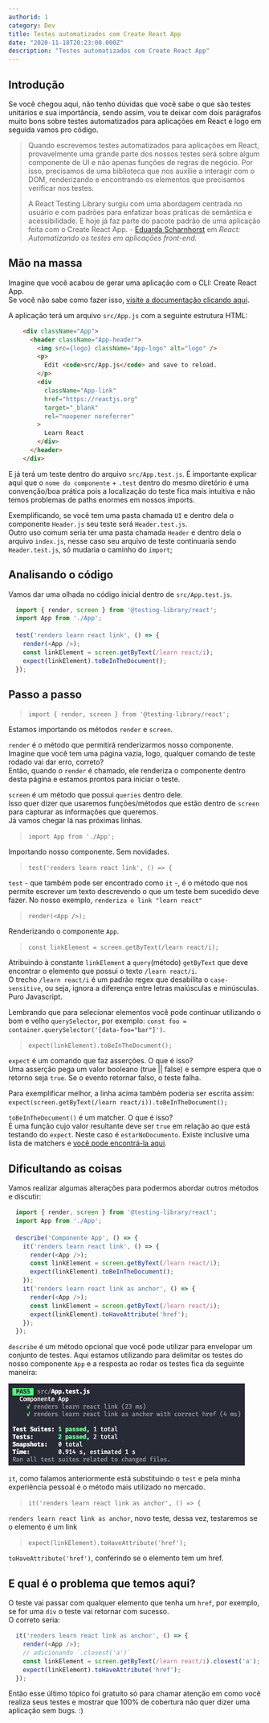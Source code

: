 ```yaml
---
authorid: 1
category: Dev
title: Testes automatizados com Create React App
date: "2020-11-18T20:23:00.000Z"
description: "Testes automatizados com Create React App"
---
```


## **Introdução**

Se você chegou aqui, não tenho dúvidas que você sabe o que são testes unitários e sua importância, sendo assim, vou te deixar com dois parágrafos muito bons sobre testes automatizados para aplicações em React e logo em seguida vamos pro código.

> Quando escrevemos testes automatizados para aplicações em React, provavelmente uma grande parte dos nossos testes será sobre algum componente de UI e não apenas funções de regras de negócio. Por isso, precisamos de uma biblioteca que nos auxilie a interagir com o DOM, renderizando e encontrando os elementos que precisamos verificar nos testes.
> 
> A React Testing Library surgiu com uma abordagem centrada no usuário e com padrões para enfatizar boas práticas de semântica e acessibilidade. E hoje já faz parte do pacote padrão de uma aplicação feita com o Create React App. - [Eduarda Scharnhorst](https://www.linkedin.com/in/dudaschar/) em _React: Automatizando os testes em aplicações front-end._


## **Mão na massa**

Imagine que você acabou de gerar uma aplicação com o CLI: Create React App.  
Se você não sabe como fazer isso, [visite a documentação clicando aqui](https://pt-br.reactjs.org/docs/create-a-new-react-app.html#create-react-app).

A aplicação terá um arquivo `src/App.js` com a seguinte estrutura HTML:

```html
    <div className="App">
      <header className="App-header">
        <img src={logo} className="App-logo" alt="logo" />
        <p>
          Edit <code>src/App.js</code> and save to reload.
        </p>
        <div
          className="App-link"
          href="https://reactjs.org"
          target="_blank"
          rel="noopener noreferrer"
        >
          Learn React
        </div>
      </header>
    </div>
```

E já terá um teste dentro do arquivo `src/App.test.js`. É importante explicar aqui que o `nome do componente` + `.test` dentro do mesmo diretório é uma convenção/boa prática pois a localização do teste fica mais intuitiva e não temos problemas de paths enormes em nossos imports.

Exemplificando, se você tem uma pasta chamada `UI` e dentro dela o componente `Header.js` seu teste será `Header.test.js`.  
Outro uso comum seria ter uma pasta chamada `Header` e dentro dela o arquivo `index.js`, nesse caso seu arquivo de teste continuaria sendo `Header.test.js`, só mudaria o caminho do `import`; 


## **Analisando o código**

Vamos dar uma olhada no código inicial dentro de `src/App.test.js`.

```js
  import { render, screen } from '@testing-library/react';
  import App from './App';

  test('renders learn react link', () => {
    render(<App />);
    const linkElement = screen.getByText(/learn react/i);
    expect(linkElement).toBeInTheDocument();
  });
```

## **Passo a passo**

> `import { render, screen } from '@testing-library/react';`

Estamos importando os métodos `render` e `screen`.

`render` é o método que permitirá renderizarmos nosso componente.  
Imagine que você tem uma página vazia, logo, qualquer comando de teste rodado vai dar erro, correto?  
Então, quando o `render` é chamado, ele renderiza o componente dentro desta página e estamos prontos para iniciar o teste.

`screen` é um método que possui `queries` dentro dele.  
Isso quer dizer que usaremos funções/métodos que estão dentro de `screen` para capturar as informações que queremos.  
Já vamos chegar lá nas próximas linhas.

> `import App from './App';`

Importando nosso componente. Sem novidades.

> `test('renders learn react link', () => {`

`test` - que também pode ser encontrado como `it` -, é o método que nos permite escrever um texto descrevendo o que um teste bem sucedido deve fazer. No nosso exemplo, `renderiza o link "learn react"`

> `render(<App />);`

Renderizando o componente `App`.

> `const linkElement = screen.getByText(/learn react/i);`

Atribuindo à constante `linkElement` a `query`(método) `getByText` que deve encontrar o elemento que possui o texto `/learn react/i`.  
O trecho `/learn react/i` é um padrão regex que desabilita o `case-sensitive`, ou seja, ignora a diferença entre letras maiúsculas e minúsculas. Puro Javascript.

Lembrando que para selecionar elementos você pode continuar utilizando o bom e velho `querySelector`, por exemplo: `const foo = container.querySelector('[data-foo="bar"]')`.

> `expect(linkElement).toBeInTheDocument();`

`expect` é um comando que faz asserções. O que é isso?  
Uma asserção pega um valor booleano (true || false) e sempre espera que o retorno seja `true`. Se o evento retornar falso, o teste falha.

Para exemplificar melhor, a linha acima também poderia ser escrita assim:  
`expect(screen.getByText(/learn react/i)).toBeInTheDocument();`

`toBeInTheDocument()` é um matcher. O que é isso?  
É uma função cujo valor resultante deve ser `true` em relação ao que está testando do `expect`. Neste caso é `estarNoDocumento`. Existe inclusive uma lista de matchers e [você pode encontrá-la aqui](https://jestjs.io/docs/en/expect.html#content).

## **Dificultando as coisas**

Vamos realizar algumas alterações para podermos abordar outros métodos e discutir:

```js
  import { render, screen } from '@testing-library/react';
  import App from './App';

  describe('Componente App', () => {
    it('renders learn react link', () => {
      render(<App />);
      const linkElement = screen.getByText(/learn react/i);
      expect(linkElement).toBeInTheDocument();
    });
    it('renders learn react link as anchor', () => {
      render(<App />);
      const linkElement = screen.getByText(/learn react/i);
      expect(linkElement).toHaveAttribute('href');
    });
  });
```

`describe` é um método opcional que você pode utilizar para envelopar um conjunto de testes. Aqui estamos utilizando para delimitar os testes do nosso componente `App` e a resposta ao rodar os testes fica da seguinte maneira:

![Resultado do teste](./resultado-teste.png)

`it`, como falamos anteriormente está substituindo o `test` e pela minha experiência pessoal é o método mais utilizado no mercado.

> `it('renders learn react link as anchor', () => {`

`renders learn react link as anchor`, novo teste, dessa vez, testaremos se o elemento é um link

> `expect(linkElement).toHaveAttribute('href');`

`toHaveAttribute('href')`, conferindo se o elemento tem um href.  

## **E qual é o problema que temos aqui?**

O teste vai passar com qualquer elemento que tenha um `href`, por exemplo, se for uma `div` o teste vai retornar com sucesso.  
O correto seria:

```js
  it('renders learn react link as anchor', () => {
    render(<App />);
    // adicionando `.closest('a')`
    const linkElement = screen.getByText(/learn react/i).closest('a');
    expect(linkElement).toHaveAttribute('href');
  });
```

Então esse último tópico foi gratuito só para chamar atenção em como você realiza seus testes e mostrar que 100% de cobertura não quer dizer uma aplicação sem bugs. :)